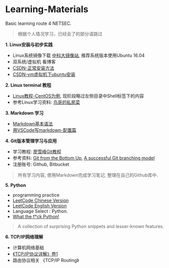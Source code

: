 # Learning-Materials
Basic learning route 4 NETSEC.
>根据个人情况学习，已经会了的部分请跳过

**1. Linux安装与初步实践**
   - Linux系统镜像下载 [中科大镜像站](http://mirrors.ustc.edu.cn/), 推荐系统版本使用Ubuntu 16.04
   - 双系统/虚拟机 看博客
   - [CSDN-正常安装方法](http://mirrors.ustc.edu.cn/)
   - [CSDN-vm虚拟机下ubuntu安装](http://mirrors.ustc.edu.cn/)

**2. Linux terminal 教程**
   - [Linux教程-CentOS为例](http://www.runoob.com/linux/linux-system-contents.html), 现阶段略过左侧目录中Shell标签下的内容
   - 参考Linux学习资料: [鸟哥的私房菜](https://github.com/NETSEC-StudyGroup/books/blob/master/codebasic/%E9%B8%9F%E5%93%A5%E7%9A%84Linux%E7%A7%81%E6%88%BF%E8%8F%9C.pdf)

**3. Markdown 学习**
   - [Markdown基本语法](https://www.jianshu.com/p/191d1e21f7ed)
   - [用VSCode写markdown-配置篇](https://www.jianshu.com/p/18876655b452)

**4. Git版本管理学习与应用**
   - 学习教程: [廖雪峰Git教程](https://www.liaoxuefeng.com/wiki/0013739516305929606dd18361248578c67b8067c8c017b000)
   - 参考资料: [Git from the Bottom Up](https://jwiegley.github.io/git-from-the-bottom-up/), [A successful Git branching model](https://nvie.com/posts/a-successful-git-branching-model/)
   - 注册账号: Github, Bitbucket
>所有学习内容, 使用Markdown完成学习笔记, 整理在自己的Github库中.

**5. Python**
   - programming practice
   - [LeetCode Chinese Version](https://leetcode-cn.com/)
   - [LeetCode English Version](https://leetcode.com/)
   - Language Select : Python.
   - [What the f*ck Python!](https://link.zhihu.com/?target=https%3A//github.com/satwikkansal/wtfpython)
   >A collection of surprising Python snippets and lesser-known features.

**6. TCP/IP网络理解**
   - 计算机网络基础
   - [《TCP/IP协议详解》卷1](https://github.com/NETSEC-StudyGroup/books/blob/master/codebasic/TCP:IP/TCP-IP%E8%AF%A6%E8%A7%A3%E5%8D%B71%EF%BC%9A%E5%8D%8F%E8%AE%AE.pdf)
   - 路由协议相关 《TCP/IP Routing》
